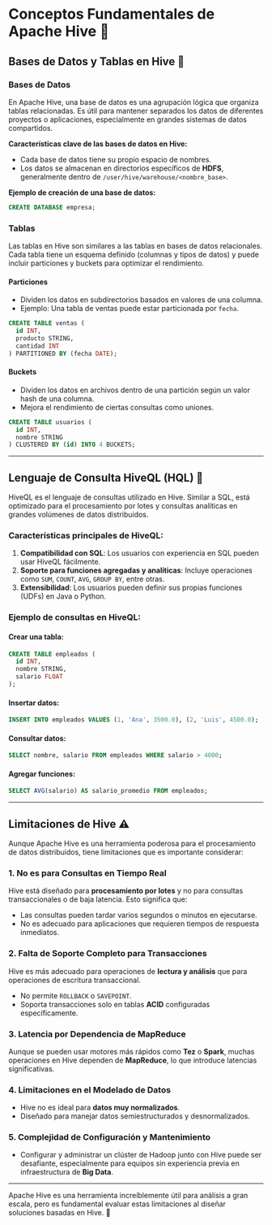 # Conceptos Fundamentales de Apache Hive 🐝

## Bases de Datos y Tablas en Hive 📂

### Bases de Datos  
En Apache Hive, una base de datos es una agrupación lógica que organiza tablas relacionadas. Es útil para mantener separados los datos de diferentes proyectos o aplicaciones, especialmente en grandes sistemas de datos compartidos.  

**Características clave de las bases de datos en Hive:**
- Cada base de datos tiene su propio espacio de nombres.
- Los datos se almacenan en directorios específicos de **HDFS**, generalmente dentro de `/user/hive/warehouse/<nombre_base>`.

**Ejemplo de creación de una base de datos:**
```sql
CREATE DATABASE empresa;
```

### Tablas  
Las tablas en Hive son similares a las tablas en bases de datos relacionales. Cada tabla tiene un esquema definido (columnas y tipos de datos) y puede incluir particiones y buckets para optimizar el rendimiento.

#### Particiones  
- Dividen los datos en subdirectorios basados en valores de una columna.  
- Ejemplo: Una tabla de ventas puede estar particionada por `fecha`.

```sql
CREATE TABLE ventas (
  id INT,
  producto STRING,
  cantidad INT
) PARTITIONED BY (fecha DATE);
```

#### Buckets  
- Dividen los datos en archivos dentro de una partición según un valor hash de una columna.
- Mejora el rendimiento de ciertas consultas como uniones.

```sql
CREATE TABLE usuarios (
  id INT,
  nombre STRING
) CLUSTERED BY (id) INTO 4 BUCKETS;
```

---

## Lenguaje de Consulta HiveQL (HQL) 📝

HiveQL es el lenguaje de consultas utilizado en Hive. Similar a SQL, está optimizado para el procesamiento por lotes y consultas analíticas en grandes volúmenes de datos distribuidos.

### Características principales de HiveQL:  
1. **Compatibilidad con SQL**: Los usuarios con experiencia en SQL pueden usar HiveQL fácilmente.
2. **Soporte para funciones agregadas y analíticas**: Incluye operaciones como `SUM`, `COUNT`, `AVG`, `GROUP BY`, entre otras.
3. **Extensibilidad**: Los usuarios pueden definir sus propias funciones (UDFs) en Java o Python.

### Ejemplo de consultas en HiveQL:  
#### Crear una tabla:  
```sql
CREATE TABLE empleados (
  id INT,
  nombre STRING,
  salario FLOAT
);
```

#### Insertar datos:  
```sql
INSERT INTO empleados VALUES (1, 'Ana', 3500.0), (2, 'Luis', 4500.0);
```

#### Consultar datos:  
```sql
SELECT nombre, salario FROM empleados WHERE salario > 4000;
```

#### Agregar funciones:  
```sql
SELECT AVG(salario) AS salario_promedio FROM empleados;
```

---

## Limitaciones de Hive ⚠️

Aunque Apache Hive es una herramienta poderosa para el procesamiento de datos distribuidos, tiene limitaciones que es importante considerar:

### 1. **No es para Consultas en Tiempo Real**  
Hive está diseñado para **procesamiento por lotes** y no para consultas transaccionales o de baja latencia. Esto significa que:

- Las consultas pueden tardar varios segundos o minutos en ejecutarse.  
- No es adecuado para aplicaciones que requieren tiempos de respuesta inmediatos.  

### 2. **Falta de Soporte Completo para Transacciones**  
Hive es más adecuado para operaciones de **lectura y análisis** que para operaciones de escritura transaccional. 
 
- No permite `ROLLBACK` o `SAVEPOINT`.  
- Soporta transacciones solo en tablas **ACID** configuradas específicamente.

### 3. **Latencia por Dependencia de MapReduce**  
Aunque se pueden usar motores más rápidos como **Tez** o **Spark**, muchas operaciones en Hive dependen de **MapReduce**, lo que introduce latencias significativas.

### 4. **Limitaciones en el Modelado de Datos**  
- Hive no es ideal para **datos muy normalizados**.  
- Diseñado para manejar datos semiestructurados y desnormalizados.

### 5. **Complejidad de Configuración y Mantenimiento**  
- Configurar y administrar un clúster de Hadoop junto con Hive puede ser desafiante, especialmente para equipos sin experiencia previa en infraestructura de **Big Data**.

---

Apache Hive es una herramienta increíblemente útil para análisis a gran escala, pero es fundamental evaluar estas limitaciones al diseñar soluciones basadas en Hive. 🐝